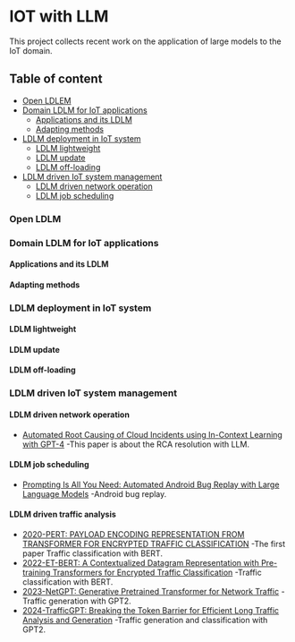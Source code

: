 # IOT with LLM
This project collects recent work on the application of large models to the IoT domain.

## Table of content
* [Open LDLEM](#Open-LDLM)
* [Domain LDLM for IoT applications](#Domain-LDLM-for-IoT-applications)
  * [Applications and its LDLM](#Applications-and-its-LDLM)
  * [Adapting methods](#Adapting-methods)
* [LDLM deployment in IoT system](#LDLM-deployment-in-IoT-system)
  * [LDLM lightweight](#LDLM-lightweight)
  * [LDLM update](#LDLM-update)
  * [LDLM off-loading](#LDLM-off--loading)
* [LDLM driven IoT system management](#LDLM-driven-IoT-system-management)
  * [LDLM driven network operation](#LDLM-driven-network-operation)
  * [LDLM job scheduling](#LDLM-job-scheduling)

### Open LDLM

### Domain LDLM for IoT applications
#### Applications and its LDLM
#### Adapting methods

### LDLM deployment in IoT system
#### LDLM lightweight
#### LDLM update
#### LDLM off-loading

### LDLM driven IoT system management
#### LDLM driven network operation
* [Automated Root Causing of Cloud Incidents using In-Context Learning with GPT-4](https://arxiv.org/pdf/2401.13810) -This paper is about the RCA resolution with LLM.
#### LDLM job scheduling
* [Prompting Is All You Need: Automated Android Bug Replay with Large Language Models](https://dl.acm.org/doi/pdf/10.1145/3597503.3608137) -Android bug replay.
#### LDLM driven traffic analysis
* [2020-PERT: PAYLOAD ENCODING REPRESENTATION FROM TRANSFORMER FOR ENCRYPTED TRAFFIC CLASSIFICATION](https://ieeexplore.ieee.org/stamp/stamp.jsp?tp=&arnumber=9303204) -The first paper Traffic classification with BERT.
* [2022-ET-BERT: A Contextualized Datagram Representation with Pre-training Transformers for Encrypted Traffic Classification](https://dl.acm.org/doi/pdf/10.1145/3627703.3629553) -Traffic classification with BERT.
* [2023-NetGPT: Generative Pretrained Transformer for Network Traffic](https://arxiv.org/pdf/2304.09513) -Traffic generation with GPT2.
* [2024-TrafficGPT: Breaking the Token Barrier for Efficient Long Traffic Analysis and Generation](https://arxiv.org/pdf/2403.05822) -Traffic generation and classification with GPT2.


